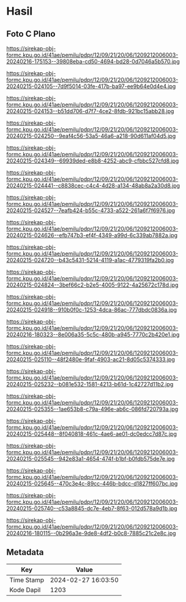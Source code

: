# Hasil

## Foto C Plano

https://sirekap-obj-formc.kpu.go.id/41ae/pemilu/pdpr/12/09/21/20/06/1209212006003-20240216-175153--39808eba-cd50-4694-bd28-0d7046a5b570.jpg

https://sirekap-obj-formc.kpu.go.id/41ae/pemilu/pdpr/12/09/21/20/06/1209212006003-20240215-024105--7d9f5014-03fe-417b-ba97-ee9b64e0d4e4.jpg

https://sirekap-obj-formc.kpu.go.id/41ae/pemilu/pdpr/12/09/21/20/06/1209212006003-20240215-024153--b51dd706-d7f7-4ce2-8fdb-921bc15abb28.jpg

https://sirekap-obj-formc.kpu.go.id/41ae/pemilu/pdpr/12/09/21/20/06/1209212006003-20240215-024250--9eaf4c56-53a5-46a6-a218-90d611af04d5.jpg

https://sirekap-obj-formc.kpu.go.id/41ae/pemilu/pdpr/12/09/21/20/06/1209212006003-20240215-024349--69939ded-e8b8-4252-abc9-cfbbc527cfd8.jpg

https://sirekap-obj-formc.kpu.go.id/41ae/pemilu/pdpr/12/09/21/20/06/1209212006003-20240215-024441--c8838cec-c4c4-4d28-a134-48ab8a2a30d8.jpg

https://sirekap-obj-formc.kpu.go.id/41ae/pemilu/pdpr/12/09/21/20/06/1209212006003-20240215-024527--7eafb424-b55c-4733-a522-261a6f7f6976.jpg

https://sirekap-obj-formc.kpu.go.id/41ae/pemilu/pdpr/12/09/21/20/06/1209212006003-20240215-024626--efb747b3-ef4f-4349-a99d-6c339ab7882a.jpg

https://sirekap-obj-formc.kpu.go.id/41ae/pemilu/pdpr/12/09/21/20/06/1209212006003-20240215-024720--b43c5431-5214-4119-a1ac-4779319fa2b0.jpg

https://sirekap-obj-formc.kpu.go.id/41ae/pemilu/pdpr/12/09/21/20/06/1209212006003-20240215-024824--3bef66c2-b2e5-4005-9122-4a25672c178d.jpg

https://sirekap-obj-formc.kpu.go.id/41ae/pemilu/pdpr/12/09/21/20/06/1209212006003-20240215-024918--910b0f0c-1253-4dca-86ac-777dbdc0836a.jpg

https://sirekap-obj-formc.kpu.go.id/41ae/pemilu/pdpr/12/09/21/20/06/1209212006003-20240216-180323--8e006a35-5c5c-480b-a945-7770c2b420e1.jpg

https://sirekap-obj-formc.kpu.go.id/41ae/pemilu/pdpr/12/09/21/20/06/1209212006003-20240215-025110--48f2480e-9faf-4903-ac21-8d05c5374333.jpg

https://sirekap-obj-formc.kpu.go.id/41ae/pemilu/pdpr/12/09/21/20/06/1209212006003-20240215-025232--b081e532-1581-4213-b61d-1c42727d11b2.jpg

https://sirekap-obj-formc.kpu.go.id/41ae/pemilu/pdpr/12/09/21/20/06/1209212006003-20240215-025355--1ae653b8-c79a-496e-ab6c-086fd720793a.jpg

https://sirekap-obj-formc.kpu.go.id/41ae/pemilu/pdpr/12/09/21/20/06/1209212006003-20240215-025448--8f040818-461c-4ae6-ae01-dc0edcc7d87c.jpg

https://sirekap-obj-formc.kpu.go.id/41ae/pemilu/pdpr/12/09/21/20/06/1209212006003-20240215-025545--942e83a1-4654-474f-b1bf-b0fdb575de7e.jpg

https://sirekap-obj-formc.kpu.go.id/41ae/pemilu/pdpr/12/09/21/20/06/1209212006003-20240215-025645--470c3e4c-89cc-446b-bdcc-d1827ff607bc.jpg

https://sirekap-obj-formc.kpu.go.id/41ae/pemilu/pdpr/12/09/21/20/06/1209212006003-20240215-025740--c53a8845-dc7e-4eb7-8f63-012d578a9d1b.jpg

https://sirekap-obj-formc.kpu.go.id/41ae/pemilu/pdpr/12/09/21/20/06/1209212006003-20240216-180115--0b296a3e-9de8-4df2-b0c8-7885c21c2e8c.jpg


## Metadata

| Key        | Value               |
| ---------- | ------------------- |
| Time Stamp | 2024-02-27 16:03:50 |
| Kode Dapil | 1203                |



